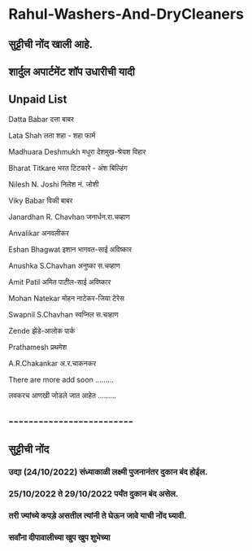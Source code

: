 # Rahul-Washers-And-DryCleaners

## सुट्टीची नोंद खाली आहे.

## **शार्दुल अपार्टमेंट शॉप उधारीची यादी**
## **Unpaid List**

Datta Babar दत्ता बाबर

Lata Shah लता शहा - शहा फार्म

Madhuara Deshmukh मधुरा देशमुख-श्रेयश विहार

Bharat Titkare भरत टिटकारे - अंश बिल्डिंग

Nilesh N. Joshi निलेश नं. जोशी

Viky Babar विकी बाबर

Janardhan R. Chavhan जनार्धन.रा.चव्हाण

Anvalikar अनवलीकर

Eshan Bhagwat इशान भागवत-साई अविष्कार

Anushka S.Chavhan अनुष्का स.चव्हाण

Amit Patil अमित पाटील-साई अविष्कार

Mohan Natekar मोहन नाटेकर-जिया टेरेस

Swapnil S.Chavhan स्वप्निल स.चव्हाण

Zende झेंडे-आलोक पार्क

Prathamesh प्रथमेश

A.R.Chakankar अ.र.चाकनकर

There are more add soon .........

लवकरच आणखी जोडले जात आहेत .........

## -------------------------

## सुट्टीची नोंद 

 ### **उद्या (24/10/2022) संध्याकाळी लक्ष्मी पुजनानंतर दुकान बंद होईल.**

 ### **25/10/2022 ते 29/10/2022 पर्यंत दुकान बंद असेल.**

 ### **तरी ज्यांच्ये कपड़े असतील त्यांनी ते घेऊन जावे याची नोंद घ्यावी.**

 ### सर्वांना दीपावालीच्या खुप खुप शुभेच्या

